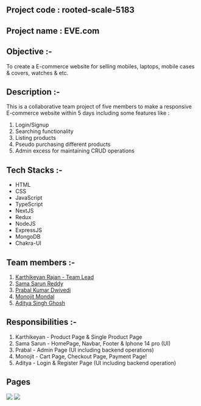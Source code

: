 ## Project code : rooted-scale-5183

## Project name : EVE.com

## Objective :-

To create a E-commerce website for selling mobiles, laptops, mobile cases & covers, watches & etc.

## Description :-

This is a collaborative team project of five members to make a responsive E-commerce website within 5 days including some features like :

1. Login/Signup
2. Searching functionality
3. Listing products
4. Pseudo purchasing different products
5. Admin excess for maintaining CRUD operations

## Tech Stacks :-

- HTML
- CSS
- JavaScript
- TypeScript
- NextJS
- Redux
- NodeJS
- ExpressJS
- MongoDB
- Chakra-UI

## Team members :-

1. [Karthikeyan Rajan - Team Lead](https://github.com/Rkarthik25)
2. [Sama Sarun Reddy](https://github.com/Sarunnanimasai)
3. [Prabal Kumar Dwivedi](https://github.com/RationalPrabal)
4. [Monojit Mondal](https://github.com/ninja-mono1696)
5. [Aditya Singh Ghosh](https://github.com/Adii1707)

## Responsibilities :-

1. Karthikeyan - Product Page & Single Product Page
2. Sama Sarun - HomePage, Navbar, Footer & Iphone 14 pro (UI)
3. Prabal - Admin Page (UI including backend operations)
4. Monojit - Cart Page, Checkout Page, Payment Page!
5. Aditya - Login & Register Page (UI including backend operation)
## Pages

 <img src="https://user-images.githubusercontent.com/108731705/221495757-bff20124-b655-4afe-92a9-4cbd5115d2f6.png"/>
 <img src="https://user-images.gitbusercontent.com/108731705/221495485-d29f7d1c-c49b-4a2c-a059-621ccc917be7.png"/>
 
 

